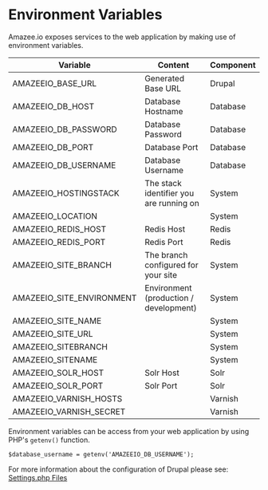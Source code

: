 # Environment Variables

Amazee.io exposes services to the web application by making use of environment variables.

Variable                  | Content                                 | Component
------------------------- | --------------------------------------- | ---------
AMAZEEIO_BASE_URL         | Generated Base URL                      | Drupal
AMAZEEIO_DB_HOST          | Database Hostname                       | Database
AMAZEEIO_DB_PASSWORD      | Database Password                       | Database
AMAZEEIO_DB_PORT          | Database Port                           | Database
AMAZEEIO_DB_USERNAME      | Database Username                       | Database
AMAZEEIO_HOSTINGSTACK     | The stack identifier you are running on | System
AMAZEEIO_LOCATION         |                                         | System
AMAZEEIO_REDIS_HOST       | Redis Host                              | Redis
AMAZEEIO_REDIS_PORT       | Redis Port                              | Redis
AMAZEEIO_SITE_BRANCH      | The branch configured for your site     | System
AMAZEEIO_SITE_ENVIRONMENT | Environment (production / development)  | System
AMAZEEIO_SITE_NAME        |                                         | System
AMAZEEIO_SITE_URL         |                                         | System
AMAZEEIO_SITEBRANCH       |                                         | System
AMAZEEIO_SITENAME         |                                         | System
AMAZEEIO_SOLR_HOST        | Solr Host                               | Solr
AMAZEEIO_SOLR_PORT        | Solr Port                               | Solr
AMAZEEIO_VARNISH_HOSTS    |                                         | Varnish
AMAZEEIO_VARNISH_SECRET   |                                         | Varnish

Environment variables can be access from your web application by using PHP's `getenv()` function.

```
$database_username = getenv('AMAZEEIO_DB_USERNAME');
```

For more information about the configuration of Drupal please see: [Settings.php Files](./settingsphpfiles.html)
